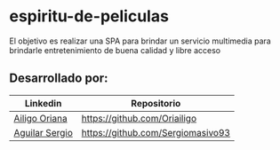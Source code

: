 # espiritu-de-peliculas
El objetivo es realizar una SPA para brindar un servicio multimedia para brindarle entretenimiento de buena calidad y libre acceso

## Desarrollado por:

| Linkedin | Repositorio |
| ------ | ------ |
| [Ailigo Oriana](https://www.linkedin.com/in/oriana-ailigo-80a2701a0/) | https://github.com/Oriailigo |
| [Aguilar Sergio](https://www.linkedin.com/in/sergioaguilarsoria/) | https://github.com/Sergiomasivo93 |
